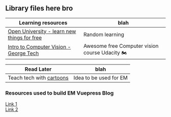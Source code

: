 ## Library files here bro


**Learning resources** | blah
|---|---|
[Open University - learn new things for free](https://www.open.edu/openlearn/) | Random learning
[Intro to Computer Vision - George Tech](https://www.udacity.com/courses/all?search=computer%20vision) | Awesome free Computer vision course Udacity :motorcycle:



**Read Later** | blah
|---|---|
Teach tech with [cartoons](https://jvns.ca/teach-tech-with-cartoons/) | Idea to be used for EM

### Resources used to build EM Vuepress Blog
[Link 1](https://snipcart.com/blog/vuepress-tutorial-vuejs-documentation)  
[Link 2](https://nateritter.com/articles/how-i-built-this-blog-on-vuepress/)
